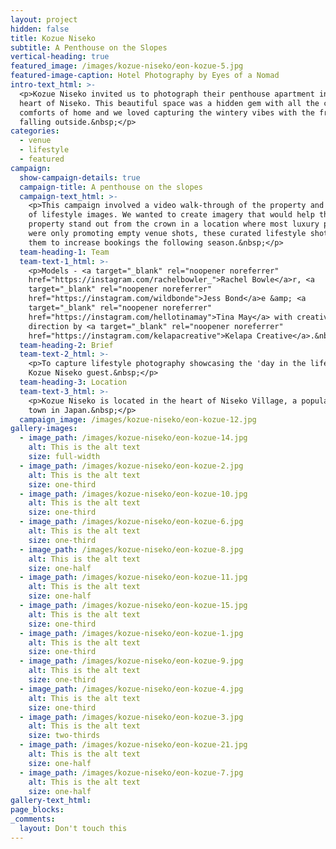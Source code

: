 ```yaml
---
layout: project
hidden: false
title: Kozue Niseko
subtitle: A Penthouse on the Slopes
vertical-heading: true
featured_image: /images/kozue-niseko/eon-kozue-5.jpg
featured-image-caption: Hotel Photography by Eyes of a Nomad
intro-text_html: >-
  <p>Kozue Niseko invited us to photograph their penthouse apartment in the
  heart of Niseko. This beautiful space was a hidden gem with all the creature
  comforts of home and we loved capturing the wintery vibes with the fresh snow
  falling outside.&nbsp;</p>
categories:
  - venue
  - lifestyle
  - featured
campaign:
  show-campaign-details: true
  campaign-title: A penthouse on the slopes
  campaign-text_html: >-
    <p>This campaign involved a video walk-through of the property and a series
    of lifestyle images. We wanted to create imagery that would help the
    property stand out from the crown in a location where most luxury properties
    were only promoting empty venue shots, these curated lifestyle shots helped
    them to increase bookings the following season.&nbsp;</p>
  team-heading-1: Team
  team-text-1_html: >-
    <p>Models - <a target="_blank" rel="noopener noreferrer"
    href="https://instagram.com/rachelbowler_">Rachel Bowle</a>r, <a
    target="_blank" rel="noopener noreferrer"
    href="https://instagram.com/wildbonde">Jess Bond</a>e &amp; <a
    target="_blank" rel="noopener noreferrer"
    href="https://instagram.com/hellotinamay">Tina May</a> with creative
    direction by <a target="_blank" rel="noopener noreferrer"
    href="https://instagram.com/kelapacreative">Kelapa Creative</a>.&nbsp;</p>
  team-heading-2: Brief
  team-text-2_html: >-
    <p>To capture lifestyle photography showcasing the 'day in the life' of a
    Kozue Niseko guest.&nbsp;</p>
  team-heading-3: Location
  team-text-3_html: >-
    <p>Kozue Niseko is located in the heart of Niseko Village, a popular ski
    town in Japan.&nbsp;</p>
  campaign_image: /images/kozue-niseko/eon-kozue-12.jpg
gallery-images:
  - image_path: /images/kozue-niseko/eon-kozue-14.jpg
    alt: This is the alt text
    size: full-width
  - image_path: /images/kozue-niseko/eon-kozue-2.jpg
    alt: This is the alt text
    size: one-third
  - image_path: /images/kozue-niseko/eon-kozue-10.jpg
    alt: This is the alt text
    size: one-third
  - image_path: /images/kozue-niseko/eon-kozue-6.jpg
    alt: This is the alt text
    size: one-third
  - image_path: /images/kozue-niseko/eon-kozue-8.jpg
    alt: This is the alt text
    size: one-half
  - image_path: /images/kozue-niseko/eon-kozue-11.jpg
    alt: This is the alt text
    size: one-half
  - image_path: /images/kozue-niseko/eon-kozue-15.jpg
    alt: This is the alt text
    size: one-third
  - image_path: /images/kozue-niseko/eon-kozue-1.jpg
    alt: This is the alt text
    size: one-third
  - image_path: /images/kozue-niseko/eon-kozue-9.jpg
    alt: This is the alt text
    size: one-third
  - image_path: /images/kozue-niseko/eon-kozue-4.jpg
    alt: This is the alt text
    size: one-third
  - image_path: /images/kozue-niseko/eon-kozue-3.jpg
    alt: This is the alt text
    size: two-thirds
  - image_path: /images/kozue-niseko/eon-kozue-21.jpg
    alt: This is the alt text
    size: one-half
  - image_path: /images/kozue-niseko/eon-kozue-7.jpg
    alt: This is the alt text
    size: one-half
gallery-text_html:
page_blocks:
_comments:
  layout: Don't touch this
---
```

